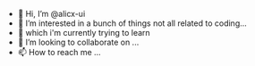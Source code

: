 - 👋 Hi, I’m @alicx-ui
- 👀 I’m interested in a bunch of things not all related to coding...
- 🌱 which i'm currently trying to learn
- 💞️ I’m looking to collaborate on ...
- 📫 How to reach me ...

<!---
alicx-ui/alicx-ui is a ✨ special ✨ repository because its `README.md` (this file) appears on your GitHub profile.
You can click the Preview link to take a look at your changes.
--->
